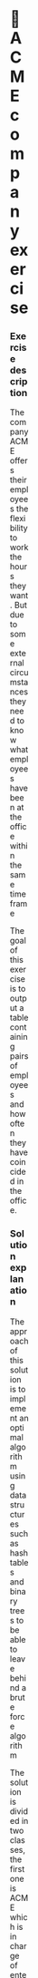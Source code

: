 <div class="editormd-preview" style="display: block; width: 73px; top: 466px; height: 115px; position: absolute;">
    <div class="markdown-body editormd-preview-container" previewcontainer="true" style="padding: 20px;">
        <h1 id="h1--acme-company-exercise"><a name="🏢 ACME company exercise" class="reference-link"></a><span
                class="header-link octicon octicon-link"></span>🏢 ACME company exercise</h1>
        <h3 id="h3-exercise-description"><a name="Exercise description" class="reference-link"></a><span
                class="header-link octicon octicon-link"></span>Exercise description</h3>
        <p>The company ACME offers their employees the flexibility to work the hours they want. But due to some external
            circumstances they need to know what employees have been at the office within the same time frame</p>
        <p>The goal of this exercise is to output a table containing pairs of employees and how often they have
            coincided in the office.</p>
        <h3 id="h3-solution-explanation"><a name="Solution explanation" class="reference-link"></a><span
                class="header-link octicon octicon-link"></span>Solution explanation</h3>
        <p>The approach of this solution is to implement an optimal algorithm using data structures such as hash tables
            and binary trees to be able to leave behind a brute force algorithm</p>
        <p>The solution is divided in two classes, the first one is ACME which is in charge of entering the data and
            printing the results. The second class is Node this class is used to create a binary tree in which we
            compare and store the schedules</p>
        <p>Once the schedule in which an employee works on a certain day is entered in the program, it goes to a hash
            table that contains binary trees according to the day and is entered in the corresponding tree, in case it
            does not exist, it is created. In the binary tree all the nodes are ordered so that the entered data will be
            compared only with the necessary nodes and in case the schedules coincide, it will be increased in the
            results hash table, when the data has been entered this table is printed with the results.</p>
        <h3 id="h3-how-to-run-the-program"><a name="How to run the program" class="reference-link"></a><span
                class="header-link octicon octicon-link"></span>How to run the program</h3>
        <p>To run the program we have to open the cmd and go to the code folder and then we use the following command:
        </p>
        <p><code>C:\Windows\Microsoft.NET\Framework64\v4.0.30319\csc.exe Program.cs</code></p>
        <p>This creates the executable and now to run it we enter:</p>
        <p><code>Program.cs</code></p>
        <h3 id="h3-how-to-change-the-input-data"><a name="How to change the input data" class="reference-link"></a><span
                class="header-link octicon octicon-link"></span>How to change or see the input data</h3>
        <p>If you want to change or see the input data, you can go to the test folder where there is a .txt file where you can
            change the data</p>
        <p>The input data is structured as follows:</p>
        <p><code>2</code> —&gt; Number of employees in the data
            set<br><code>RENE=MO10:15-12:00,TU10:00-12:00,TH13:00-13:15,SA14:00-18:00,SU20:00-21:00</code>
            —&gt; Employee name =
            DayStartHour-EndHour<br><code>ASTRID=MO10:00-12:00,TH12:00-14:00,SU20:00-21:00</code>
            <br><code>.</code>—&gt; It is used to finish the execution
        </p>
    </div>
</div>
